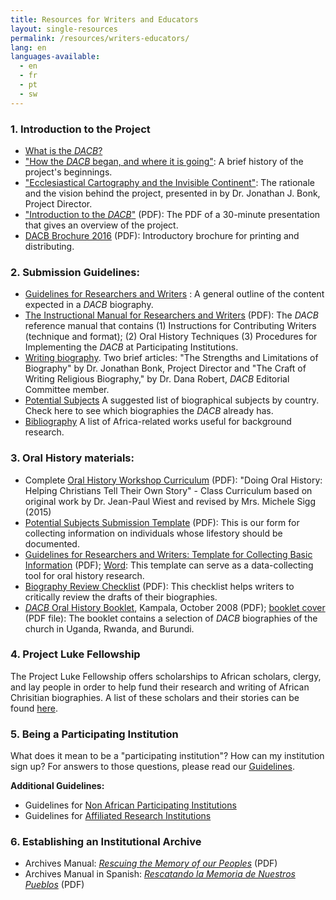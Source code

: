 ```yaml
---
title: Resources for Writers and Educators
layout: single-resources
permalink: /resources/writers-educators/
lang: en
languages-available:                         
  - en
  - fr
  - pt
  - sw
---
```


### 1\. Introduction to the Project  

*   [What is the _DACB_?]({{site.url}}/about/what-is-dacb/)  
*   ["How the _DACB_ began, and where it is going"]({{site.url}}/about/beginnings/): A brief history of the project's beginnings.  
*   ["Ecclesiastical Cartography and the Invisible Continent"]({{site.url}}/project/vision/): The rationale and the vision behind the project, presented in by Dr. Jonathan J. Bonk, Project Director.  
*   ["Introduction to the _DACB_"]({{site.url}}/resources/intro-dacb-web.pdf) (PDF): The PDF of a 30-minute presentation that gives an overview of the project.  
*   [DACB Brochure 2016]({{site.url}}/resources/DACB-brochure-2016-web.pdf) (PDF): Introductory brochure for printing and distributing.

### 2\. Submission Guidelines:

*   [Guidelines for Researchers and Writers]({{site.url}}/contribute/submit/) : A general outline of the content expected in a _DACB_ biography.  
*   [The Instructional Manual for Researchers and Writers]({{site.url}}/resources/final_instr_manual.pdf) (PDF): The _DACB_ reference manual that contains (1) Instructions for Contributing Writers (technique and format); (2) Oral History Techniques (3) Procedures for Implementing the _DACB_ at Participating Institutions.  
*   [Writing biography]({{site.url}}/resources/writing-biography/). Two brief articles: "The Strengths and Limitations of Biography" by Dr. Jonathan Bonk, Project Director and "The Craft of Writing Religious Biography," by Dr. Dana Robert, _DACB_ Editorial Committee member.  
*   [Potential Subjects]({{site.url}}/stories/potential-subjects/) A suggested list of biographical subjects by country. Check here to see which biographies the _DACB_ already has.
*   [Bibliography]({{site.url}}/resources/bibliographies/) A list of Africa-related works useful for background research.

### 3\. Oral History materials:  

*   Complete [Oral History Workshop Curriculum]({{site.url}}/resources/teaching-oral-history.pdf) (PDF): "Doing Oral History: Helping Christians Tell Their Own Story" - Class Curriculum based on original work by Dr. Jean-Paul Wiest and revised by Mrs. Michele Sigg (2015)
*   [Potential Subjects Submission Template]({{site.url}}/resources/pot-subj-submission-template.pdf) (PDF): This is our form for collecting information on individuals whose lifestory should be documented.  
*   [Guidelines for Researchers and Writers: Template for Collecting Basic Information]({{site.url}}/resources/guidelines-for-rw-template-for-info-collecting.pdf) (PDF); [Word]({{site.url}}/resources/guidelines-for-rw-template-for-info-collecting.doc): This template can serve as a data-collecting tool for oral history research.  
*   [Biography Review Checklist]({{site.url}}/resources/DACB-biography-review-form.pdf) (PDF): This checklist helps writers to critically review the drafts of their biographies.  
*   [_DACB_ Oral History Booklet]({{site.url}}/resources/DACB-oral-history-uganda-booklet-kampala-2008.pdf), Kampala, October 2008 (PDF); [booklet cover ]({{site.url}}/resources/DACB-oral-history-uganda-booklet-cover.pdf) (PDF file): The booklet contains a selection of _DACB_ biographies of the church in Uganda, Rwanda, and Burundi.

### 4\. Project Luke Fellowship  

The Project Luke Fellowship offers scholarships to African scholars, clergy, and lay people in order to help fund their research and writing of African Chrisitian biographies. A list of these scholars and their stories can be found [here](({{site.url}}/about/project-luke/)).

### 5\. Being a Participating Institution  

What does it mean to be a "participating institution"? How can my institution sign up? For answers to those questions, please read our [Guidelines]({{site.url}}/resources/guidelines-african-part/).

**Additional Guidelines:**  

*   Guidelines for [Non African Participating Institutions]({{site.url}}/resources/guidelines-nonafrican-part/)
*   Guidelines for [Affiliated Research Institutions]({{site.url}}/resources/guidelines-affiliated/)

### 6\. Establishing an Institutional Archive  

*   Archives Manual: [_Rescuing the Memory of our Peoples_]({{site.url}}/resources/archives-manual-english.pdf) (PDF)  
*   Archives Manual in Spanish: [_Rescatando la Memoria de Nuestros Pueblos_]({{site.url}}/resources/archives-manual-spanish.pdf) (PDF)
